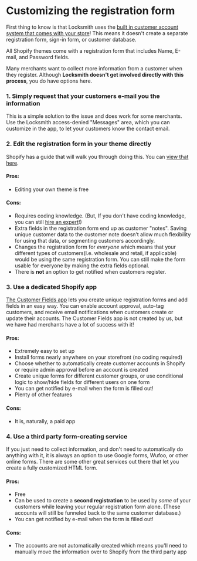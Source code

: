 # Customizing the registration form

First thing to know is that Locksmith uses the [built in customer account system that comes with your store](https://help.shopify.com/manual/customers/customer-accounts)! This means it doesn't create a separate registration form, sign-in form, or customer database.

All Shopify themes come with a registration form that includes Name, E-mail, and Password fields.

Many merchants want to collect more information from a customer when they register. Although **Locksmith doesn't get involved directly with this process**, you do have options here.

### 1. Simply request that your customers e-mail you the information

This is a simple solution to the issue and does work for some merchants. Use the Locksmith access-denied "Messages" area, which you can customize in the app, to let your customers know the contact email.

### 2. Edit the registration form in your theme directly

Shopify has a guide that will walk you through doing this. You can [view that here](https://shopify.dev/docs/storefronts/themes/architecture/templates/customers-register).&#x20;

#### Pros:

* &#x20;Editing your own theme is free

#### Cons:

* Requires coding knowledge. (But, If you don't have coding knowledge, you can still [hire an expert](https://experts.shopify.com/)!)
* Extra fields in the registration form end up as customer "notes". Saving unique customer data to the customer note doesn’t allow much flexibility for using that data, or segmenting customers accordingly.
* Changes the registration form for _everyone_ which means that your different types of customers(I.e. wholesale and retail, if applicable) would be using the same registration form. You can still make the form usable for everyone by making the extra fields optional.
* There is **not** an option to get notified when customers register.

### 3. Use a dedicated Shopify app

[The Customer Fields app](https://app.customerfields.com/billing/referral?code=LOCKSMITH) lets you create unique registration forms and add fields in an easy way. You can enable account approval, auto-tag customers, and receive email notifications when customers create or update their accounts. The Customer Fields app is not created by us, but we have had merchants have a lot of success with it!

#### Pros:

* Extremely easy to set up
* Install forms nearly anywhere on your storefront (no coding required)
* Choose whether to automatically create customer accounts in Shopify or require admin approval before an account is created
* Create unique forms for different customer groups, or use conditional logic to show/hide fields for different users on one form
* You can get notified by e-mail when the form is filled out!
* Plenty of other features

#### Cons:

* It is, naturally, a paid app

### 4. Use a third party form-creating service

If you just need to collect information, and don't need to automatically do anything with it, it is always an option to use Google forms, Wufoo, or other online forms. There are some other great services out there that let you create a fully customized HTML form.

#### Pros:

* Free
* Can be used to create a **second registration** to be used by _some_ of your customers while leaving your regular registration form alone. (These accounts will still be funneled back to the same customer database.)
* You can get notified by e-mail when the form is filled out!

#### Cons:

* The accounts are not automatically created which means you'll need to manually move the information over to Shopify from the third party app
